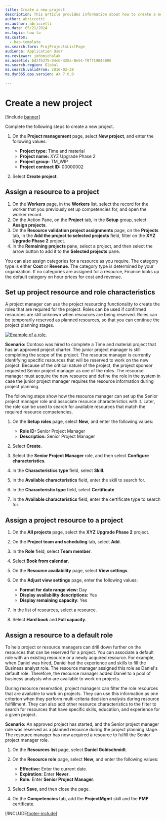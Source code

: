 ```yaml
---
title: Create a new project
description: This article provides information about how to create a new project.
author: abriccetti
ms.author: abriccetti
ms.date: 05/21/2024
ms.topic: how-to
ms.custom: 
  - bap-template
ms.search.form: ProjProjectsListPage
audience: Application User
ms.reviewer: johnmichalak
ms.assetid: bd2fb375-84c6-428a-8e54-f0f719045898
ms.search.region: Global
ms.search.validFrom: 2016-02-28
ms.dyn365.ops.version: AX 7.0.0

---
```


# Create a new project

[!include [banner](../includes/banner.md)]

Complete the following steps to create a new project.

1. On the **Project management** page, select **New project**, and enter the following values:

    - **Project type:** Time and material
    - **Project name:** XYZ Upgrade Phase 2
    - **Project group:** TM\_WIP
    - **Project contract ID:** 00000002

2. Select **Create project**.

## Assign a resource to a project

1. On the **Workers** page, in the **Workers** list, select the record for the worker that you previously set up competencies for, and open the worker record.
2. On the Action Pane, on the **Project** tab, in the **Setup** group, select **Assign projects**.
3. On the **Resource validation project assignments** page, on the **Projects** tab, in the **Add the project to selected projects** field, filter on the **XYZ Upgrade Phase 2** project.
4. In the **Remaining projects** pane, select a project, and then select the arrow button to add it to the **Selected projects** pane.

You can also assign categories for a resource as you require. The category type is either **Cost** or **Revenue**. The category type is determined by your organization. If no categories are assigned for a resource, Finance looks up the default category on hour prices for cost and revenue.

## Set up project resource and role characteristics

A project manager can use the project resourcing functionality to create the roles that are required for the project. Roles can be used if confirmed resources are still unknown when resources are being reserved. Roles can be temporarily reserved as planned resources, so that you can continue the project planning stages.

[![Example of a role.](./media/projectresourcing05.jpg)](./media/projectresourcing05.jpg) 

**Scenario:** Contoso was hired to complete a Time and material project that has an approved project charter. The junior project manager is still completing the scope of the project. The resource manager is currently identifying specific resources that will be reserved to work on the new project. Because of the critical nature of the project, the project sponsor requested Senior project manager as one of the roles. The resource manager must acquire the new resource and define the role in the system in case the junior project manager requires the resource information during project planning.

The following steps show how the resource manager can set up the Senior project manager role and associate resource characteristics with it. Later, the role can be used to search for available resources that match the required resource competencies.

1. On the **Setup roles** page, select **New**, and enter the following values:

    - **Role ID:** Senior Project Manager
    - **Description:** Senior Project Manager

2. Select **Create**.
3. Select the **Senior Project Manager** role, and then select **Configure characteristics**.
4. In the **Characteristics type** field, select **Skill**.
5. In the **Available characteristics** field, enter the skill to search for.
6. In the **Characteristic type** field, select **Certificate**.
7. In the **Available characteristics** field, enter the certificate type to search for.

## Assign a project resource to a project

1. On the **All projects** page, select the **XYZ Upgrade Phase 2** project.
2. On the **Project team and scheduling** tab, select **Add**.
3. In the **Role** field, select **Team member**.
4. Select **Book from calendar**.
5. On the **Resource availability** page, select **View settings**.
6. On the **Adjust view settings** page, enter the following values:

    - **Format for date range view:** Day
    - **Display availability descriptions:** Yes
    - **Display remaining capacity:** Yes

7. In the list of resources, select a resource.
8. Select **Hard book** and **Full capacity**.

## Assign a resource to a default role

To help project or resource managers can drill down further on the resources that can be reserved for a project. You can associate a default role with an existing resource or a newly acquired resource. For example, when Daniel was hired, Daniel had the experience and skills to fill the Business analyst role. The resource manager assigned this role as Daniel's default role. Therefore, the resource manager added Daniel to a pool of business analysts who are available to work on projects.

During resource reservation, project managers can filter the role resources that are available to work on projects. They can use this information as one criterion when they perform multi-criteria decision analysis during resource fulfillment. They can also add other resource characteristics to the filter to search for resources that have specific skills, education, and experience for a given project.

**Scenario:** An approved project has started, and the Senior project manager role was reserved as a planned resource during the project planning stage. The resource manager has now acquired a resource to fulfill the Senior project manager role.

1. On the **Resources list** page, select **Daniel Goldschmidt**.
2. On the **Resource role** page, select **New**, and enter the following values:

    - **Effective:** Enter the current date.
    - **Expiration:** Enter **Never**.
    - **Role:** Enter **Senior Project Manager**.

3. Select **Save**, and then close the page.
4. On the **Competencies** tab, add the **ProjectMgmt** skill and the **PMP** certificate.


[!INCLUDE[footer-include](../includes/footer-banner.md)]
